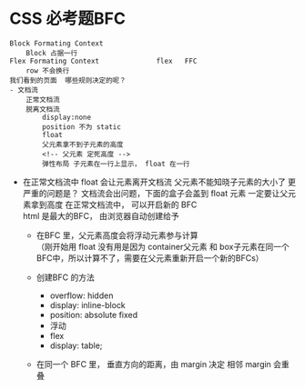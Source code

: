 # CSS 必考题BFC
    Block Formating Context
        Block 占据一行
    Flex Formating Context              flex   FFC
        row 不会换行
    我们看到的页面  哪些规则决定的呢？
    - 文档流
        正常文档流
        脱离文档流  
            display:none
            position 不为 static
            float
            父元素拿不到子元素的高度
            <!-- 父元素 定死高度 -->
            弹性布局 子元素在一行上显示， float 在一行

- 在正常文档流中
    float 会让元素离开文档流
    父元素不能知晓子元素的大小了
    更严重的问题是？   文档流会出问题，下面的盒子会盖到 float 元素
    一定要让父元素拿到高度
    在正常文档流中， 可以开启新的 BFC       
    html 是最大的BFC， 由浏览器自动创建给予
    - 在BFC 里，父元素高度会将浮动元素参与计算              
        （刚开始用 float 没有用是因为 container父元素 和 box子元素在同一个BFC中，所以计算不了，需要在父元素重新开启一个新的BFCs）
    - 创建BFC 的方法
        - overflow: hidden
        - display: inline-block
        - position: absolute fixed
        - 浮动
        - flex
        - display: table;
    

    - 在同一个 BFC 里， 垂直方向的距离，由 margin 决定
        相邻 margin 会重叠